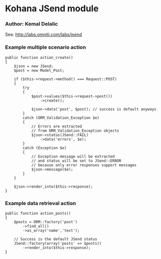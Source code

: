 # Kohana JSend module
### Author: Kemal Delalic

See: http://labs.omniti.com/labs/jsend
	
### Example multiple scenario action
	
	public function action_create()
	{
		$json = new JSend;
		$post = new Model_Post;
		
		if ($this->request->method() === Request::POST)
		{
			try
			{
				$post->values($this->request->post())
					->create();
					
				$json->data('post', $post); // success is default anyways
			}
			catch (ORM_Validation_Exception $e)
			{
				// Errors are extracted
				// from ORM_Validation_Exception objects
				$json->status(JSend::FAIL)
					->data('errors', $e); 
			}
			catch (Exception $e)
			{
				// Exception message will be extracted
				// and status will be set to JSend::ERROR
				// because only error responses support messages
				$json->message($e); 
			}
		}
		
		$json->render_into($this->response);
	}

### Example data retrieval action

	public function action_posts()
	{
		$posts = ORM::factory('post')
			->find_all()
			->as_array('name','text');
		
		// Success is the default JSend status
		JSend::factory(array('posts' => $posts))
			->render_into($this->response);
	}
	